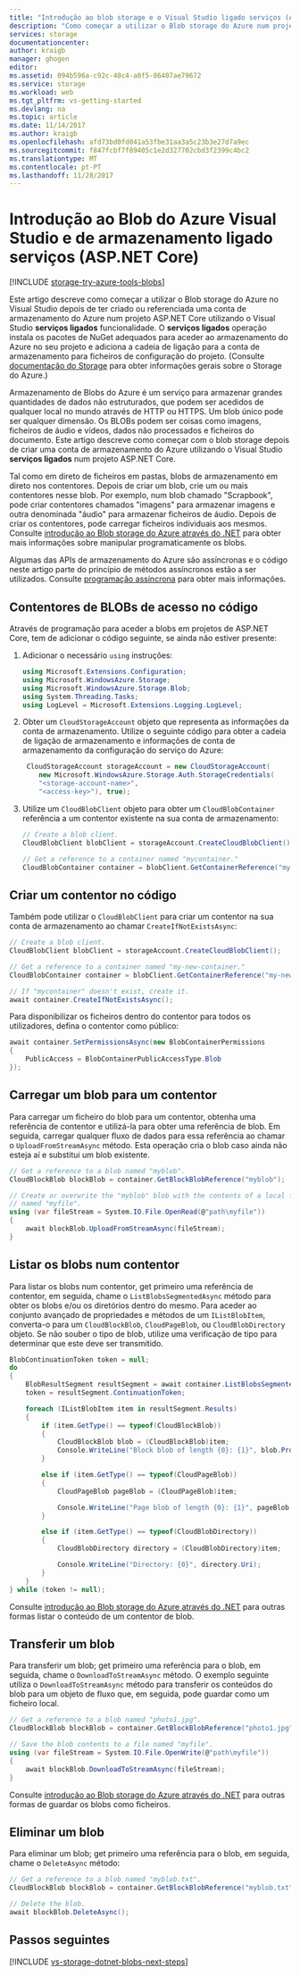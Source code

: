 ```yaml
---
title: "Introdução ao blob storage e o Visual Studio ligado serviços (ASP.NET Core) | Microsoft Docs"
description: "Como começar a utilizar o Blob storage do Azure num projeto Visual Studio ASP.NET Core depois de criar uma conta de armazenamento com o Visual Studio ligada a serviços"
services: storage
documentationcenter: 
author: kraigb
manager: ghogen
editor: 
ms.assetid: 094b596a-c92c-40c4-a0f5-86407ae79672
ms.service: storage
ms.workload: web
ms.tgt_pltfrm: vs-getting-started
ms.devlang: na
ms.topic: article
ms.date: 11/14/2017
ms.author: kraigb
ms.openlocfilehash: afd73bd0fd041a53fbe31aa3a5c23b3e27d7a9ec
ms.sourcegitcommit: f847fcbf7f89405c1e2d327702cbd3f2399c4bc2
ms.translationtype: MT
ms.contentlocale: pt-PT
ms.lasthandoff: 11/28/2017
---
```

# <a name="get-started-with-azure-blob-storage-and-visual-studio-connected-services-aspnet-core"></a>Introdução ao Blob do Azure Visual Studio e de armazenamento ligado serviços (ASP.NET Core)

[!INCLUDE [storage-try-azure-tools-blobs](../../includes/storage-try-azure-tools-blobs.md)]

Este artigo descreve como começar a utilizar o Blob storage do Azure no Visual Studio depois de ter criado ou referenciada uma conta de armazenamento do Azure num projeto ASP.NET Core utilizando o Visual Studio **serviços ligados** funcionalidade. O **serviços ligados** operação instala os pacotes de NuGet adequados para aceder ao armazenamento do Azure no seu projeto e adiciona a cadeia de ligação para a conta de armazenamento para ficheiros de configuração do projeto. (Consulte [documentação do Storage](https://azure.microsoft.com/documentation/services/storage/) para obter informações gerais sobre o Storage do Azure.)

Armazenamento de Blobs do Azure é um serviço para armazenar grandes quantidades de dados não estruturados, que podem ser acedidos de qualquer local no mundo através de HTTP ou HTTPS. Um blob único pode ser qualquer dimensão. Os BLOBs podem ser coisas como imagens, ficheiros de áudio e vídeos, dados não processados e ficheiros do documento. Este artigo descreve como começar com o blob storage depois de criar uma conta de armazenamento do Azure utilizando o Visual Studio **serviços ligados** num projeto ASP.NET Core.

Tal como em direto de ficheiros em pastas, blobs de armazenamento em direto nos contentores. Depois de criar um blob, crie um ou mais contentores nesse blob. Por exemplo, num blob chamado "Scrapbook", pode criar contentores chamados "imagens" para armazenar imagens e outra denominada "áudio" para armazenar ficheiros de áudio. Depois de criar os contentores, pode carregar ficheiros individuais aos mesmos. Consulte [introdução ao Blob storage do Azure através do .NET](../storage/blobs/storage-dotnet-how-to-use-blobs.md) para obter mais informações sobre manipular programaticamente os blobs.

Algumas das APIs de armazenamento do Azure são assíncronas e o código neste artigo parte do princípio de métodos assíncronos estão a ser utilizados. Consulte [programação assíncrona](https://docs.microsoft.com/dotnet/csharp/async) para obter mais informações.

## <a name="access-blob-containers-in-code"></a>Contentores de BLOBs de acesso no código

Através de programação para aceder a blobs em projetos de ASP.NET Core, tem de adicionar o código seguinte, se ainda não estiver presente:

1. Adicionar o necessário `using` instruções:

    ```cs
    using Microsoft.Extensions.Configuration;
    using Microsoft.WindowsAzure.Storage;
    using Microsoft.WindowsAzure.Storage.Blob;
    using System.Threading.Tasks;
    using LogLevel = Microsoft.Extensions.Logging.LogLevel;
    ```

1. Obter um `CloudStorageAccount` objeto que representa as informações da conta de armazenamento. Utilize o seguinte código para obter a cadeia de ligação de armazenamento e informações de conta de armazenamento da configuração do serviço do Azure:

    ```cs
     CloudStorageAccount storageAccount = new CloudStorageAccount(
        new Microsoft.WindowsAzure.Storage.Auth.StorageCredentials(
        "<storage-account-name>",
        "<access-key>"), true);
    ```

1. Utilize um `CloudBlobClient` objeto para obter um `CloudBlobContainer` referência a um contentor existente na sua conta de armazenamento:

    ```cs
    // Create a blob client.
    CloudBlobClient blobClient = storageAccount.CreateCloudBlobClient();

    // Get a reference to a container named "mycontainer."
    CloudBlobContainer container = blobClient.GetContainerReference("mycontainer");
    ```

## <a name="create-a-container-in-code"></a>Criar um contentor no código

Também pode utilizar o `CloudBlobClient` para criar um contentor na sua conta de armazenamento ao chamar `CreateIfNotExistsAsync`:

```cs
// Create a blob client.
CloudBlobClient blobClient = storageAccount.CreateCloudBlobClient();

// Get a reference to a container named "my-new-container."
CloudBlobContainer container = blobClient.GetContainerReference("my-new-container");

// If "mycontainer" doesn't exist, create it.
await container.CreateIfNotExistsAsync();
```

Para disponibilizar os ficheiros dentro do contentor para todos os utilizadores, defina o contentor como público:

```cs
await container.SetPermissionsAsync(new BlobContainerPermissions
{
    PublicAccess = BlobContainerPublicAccessType.Blob
});
```

## <a name="upload-a-blob-into-a-container"></a>Carregar um blob para um contentor

Para carregar um ficheiro do blob para um contentor, obtenha uma referência de contentor e utilizá-la para obter uma referência de blob. Em seguida, carregar qualquer fluxo de dados para essa referência ao chamar o `UploadFromStreamAsync` método. Esta operação cria o blob caso ainda não esteja aí e substitui um blob existente. 

```cs
// Get a reference to a blob named "myblob".
CloudBlockBlob blockBlob = container.GetBlockBlobReference("myblob");

// Create or overwrite the "myblob" blob with the contents of a local file
// named "myfile".
using (var fileStream = System.IO.File.OpenRead(@"path\myfile"))
{
    await blockBlob.UploadFromStreamAsync(fileStream);
}
```

## <a name="list-the-blobs-in-a-container"></a>Listar os blobs num contentor

Para listar os blobs num contentor, get primeiro uma referência de contentor, em seguida, chame o `ListBlobsSegmentedAsync` método para obter os blobs e/ou os diretórios dentro do mesmo. Para aceder ao conjunto avançado de propriedades e métodos de um `IListBlobItem`, converta-o para um `CloudBlockBlob`, `CloudPageBlob`, ou `CloudBlobDirectory` objeto. Se não souber o tipo de blob, utilize uma verificação de tipo para determinar que este deve ser transmitido.

```cs
BlobContinuationToken token = null;
do
{
    BlobResultSegment resultSegment = await container.ListBlobsSegmentedAsync(token);
    token = resultSegment.ContinuationToken;

    foreach (IListBlobItem item in resultSegment.Results)
    {
        if (item.GetType() == typeof(CloudBlockBlob))
        {
            CloudBlockBlob blob = (CloudBlockBlob)item;
            Console.WriteLine("Block blob of length {0}: {1}", blob.Properties.Length, blob.Uri);
        }

        else if (item.GetType() == typeof(CloudPageBlob))
        {
            CloudPageBlob pageBlob = (CloudPageBlob)item;

            Console.WriteLine("Page blob of length {0}: {1}", pageBlob.Properties.Length, pageBlob.Uri);
        }

        else if (item.GetType() == typeof(CloudBlobDirectory))
        {
            CloudBlobDirectory directory = (CloudBlobDirectory)item;

            Console.WriteLine("Directory: {0}", directory.Uri);
        }
    }
} while (token != null);
```

Consulte [introdução ao Blob storage do Azure através do .NET](../storage/blobs/storage-dotnet-how-to-use-blobs.md#list-the-blobs-in-a-container) para outras formas listar o conteúdo de um contentor de blob.

## <a name="download-a-blob"></a>Transferir um blob

Para transferir um blob; get primeiro uma referência para o blob, em seguida, chame o `DownloadToStreamAsync` método. O exemplo seguinte utiliza o `DownloadToStreamAsync` método para transferir os conteúdos do blob para um objeto de fluxo que, em seguida, pode guardar como um ficheiro local.

```cs
// Get a reference to a blob named "photo1.jpg".
CloudBlockBlob blockBlob = container.GetBlockBlobReference("photo1.jpg");

// Save the blob contents to a file named "myfile".
using (var fileStream = System.IO.File.OpenWrite(@"path\myfile"))
{
    await blockBlob.DownloadToStreamAsync(fileStream);
}
```

Consulte [introdução ao Blob storage do Azure através do .NET](../storage/blobs/storage-dotnet-how-to-use-blobs.md#download-blobs) para outras formas de guardar os blobs como ficheiros.

## <a name="delete-a-blob"></a>Eliminar um blob

Para eliminar um blob; get primeiro uma referência para o blob, em seguida, chame o `DeleteAsync` método:

```cs
// Get a reference to a blob named "myblob.txt".
CloudBlockBlob blockBlob = container.GetBlockBlobReference("myblob.txt");

// Delete the blob.
await blockBlob.DeleteAsync();
```

## <a name="next-steps"></a>Passos seguintes

[!INCLUDE [vs-storage-dotnet-blobs-next-steps](../../includes/vs-storage-dotnet-blobs-next-steps.md)]
